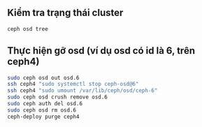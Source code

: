 ## Kiểm tra trạng thái cluster

```sh 
ceph osd tree
```
## Thực hiện gỡ osd (ví dụ osd có id là 6, trên ceph4)
```sh
sudo ceph osd out osd.6
ssh ceph4 "sudo systemctl stop ceph-osd@6"
ssh ceph4 "sudo umount /var/lib/ceph/osd/ceph-6"
sudo ceph osd crush remove osd.6
sudo ceph auth del osd.6
sudo ceph osd rm osd.6
ceph-deploy purge ceph4
```



